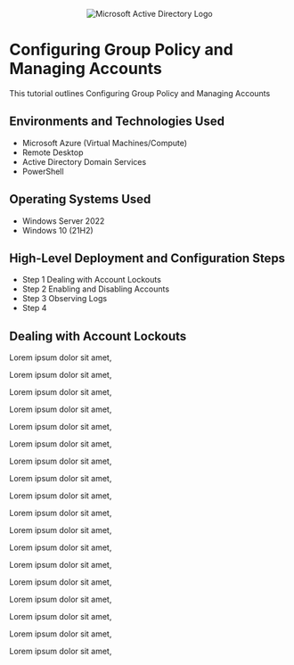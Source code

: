 <p align="center">
<img src="https://i.imgur.com/pU5A58S.png" alt="Microsoft Active Directory Logo"/>
</p>

<h1>Configuring Group Policy and Managing Accounts</h1>
This tutorial outlines Configuring Group Policy and Managing Accounts<br />

<h2>Environments and Technologies Used</h2>

- Microsoft Azure (Virtual Machines/Compute)
- Remote Desktop
- Active Directory Domain Services
- PowerShell

<h2>Operating Systems Used </h2>

- Windows Server 2022
- Windows 10 (21H2)

<h2>High-Level Deployment and Configuration Steps</h2>

- Step 1 Dealing with Account Lockouts
- Step 2 Enabling and Disabling Accounts
- Step 3 Observing Logs
- Step 4

<h2>Dealing with Account Lockouts</h2>


<p>
Lorem ipsum dolor sit amet, 
</p>


<p>
Lorem ipsum dolor sit amet, 
</p>


<p>
Lorem ipsum dolor sit amet, 
</p>


<p>
Lorem ipsum dolor sit amet, 
</p>


<p>
Lorem ipsum dolor sit amet, 
</p>


<p>
Lorem ipsum dolor sit amet, 
</p>


<p>
Lorem ipsum dolor sit amet, 
</p>


<p>
Lorem ipsum dolor sit amet, 
</p>


<p>
Lorem ipsum dolor sit amet, 
</p>


<p>
Lorem ipsum dolor sit amet, 
</p>


<p>
Lorem ipsum dolor sit amet, 
</p>


<p>
Lorem ipsum dolor sit amet, 
</p>


<p>
Lorem ipsum dolor sit amet, 
</p>


<p>
Lorem ipsum dolor sit amet, 
</p>


<p>
Lorem ipsum dolor sit amet, 
</p>


<p>
Lorem ipsum dolor sit amet, 
</p>


<p>
Lorem ipsum dolor sit amet, 
</p>


<p>
Lorem ipsum dolor sit amet, 
</p>
